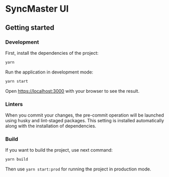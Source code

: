 # SyncMaster UI

## Getting started

### Development

First, install the dependencies of the project:

```bash
yarn
```

Run the application in development mode:
```bash
yarn start
```
Open [https://localhost:3000](https://localhost:3000) with your browser to see the result.

### Linters

When you commit your changes, the pre-commit operation will be launched using husky and lint-staged packages. This setting is installed automatically along with the installation of dependencies.

### Build

If you want to build the project, use next command:
```bash
yarn build
```
Then use `yarn start:prod` for running the project in production mode.
